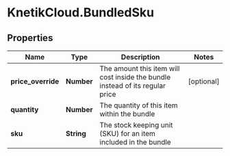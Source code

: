 # KnetikCloud.BundledSku

## Properties
Name | Type | Description | Notes
------------ | ------------- | ------------- | -------------
**price_override** | **Number** | The amount this item will cost inside the bundle instead of its regular price | [optional] 
**quantity** | **Number** | The quantity of this item within the bundle | 
**sku** | **String** | The stock keeping unit (SKU) for an item included in the bundle | 


